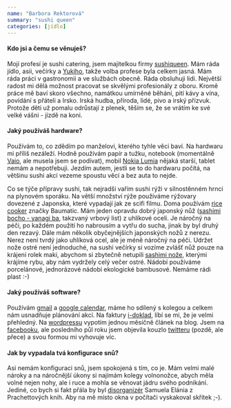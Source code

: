 ```yaml
---
name: "Barbora Rektorová"
summary: "sushi queen"
categories: [jídlo]
---
```

#### Kdo jsi a čemu se věnuješ?
Mojí profesí je sushi catering, jsem majitelkou firmy [sushiqueen](http://www.sushiqueen.cz/). Mám ráda jídlo, asii, večírky a [Yukiho](http://www.sushiqueen.cz/o-nas/), takže volba profese byla celkem jasná. Mám ráda práci v gastronomii a ve službách obecně. Ráda obsluhuji lidi. Největší radost mi dělá možnost pracovat se skvělými profesionály z oboru. Kromě práce mě baví skoro všechno, namátkou umírněné běhání, pití kávy a vína, povídání s přáteli a Irsko. Irská hudba, příroda, lidé, pivo a irský přízvuk. Protože děti už pomalu odrůstají z plenek, těším se, že se vrátím ke své velké vášni - jízdě na koni.

#### Jaký používáš hardware?
Používám to, co zdědím po manželovi, kterého tyhle věci baví. Na hardwaru mi příliš nezáleží. Hodně používám papír a tužku, notebook (momentálně [Vaio](http://www.sony.cz/electronics/pocitace-vaio/t/pocitace-vaio), ale musela jsem se podívat), mobil [Nokia Lumia](http://www.nokia.com/cz-cs/telefony/lumia/) nějaká starší, tablet nemám a nepotřebuji. Jezdím autem, jestli se to do hardwaru počítá, na většinu sushi akcí vezeme spoustu věcí a bez auta to nejde.


Co se týče přípravy sushi, tak nejradši vařím sushi rýži v silnostěnném hrnci na plynovém sporáku. Na větší množství rýže používáme rýžovary dovezené z Japonska, které vypadají jak ze scifi filmu. Doma používám [rice cooker](http://en.wikipedia.org/wiki/Rice_cooker) značky Baumatic. Mám jeden opravdu dobrý japonský nůž ([sashimi bocho - yanagi ba](http://en.wikipedia.org/wiki/Yanagi_ba), takzvaný vrbový list) z uhlíkové oceli. Je náročný na péči, po každém použití ho nabrousím a vytřu do sucha, jinak by byl druhý den rezavý. Dále mám několik obyčejnějších japonských nožů z nerezu. Nerez není tvrdý jako uhlíková ocel, ale je méně náročný na péči. Udržet nože ostré není jednoduché, na sushi večírky si vozíme zvlášť nůž pouze na krájení rolek maki, abychom si zbytečně netupili [sashimi nože](http://en.wikipedia.org/wiki/Sashimi_b%C5%8Dch%C5%8D), kterými krájíme rybu, aby nám vydržely celý večer ostré.
Nádobí používáme porcelánové, jednorázové nádobí ekologické bambusové. Nemáme rádi plast :-)

#### Jaký používáš software?
Používám [gmail](https://mail.google.com/) a [google calendar](https://www.google.com/calendar/), máme ho sdílený s kolegou a celkem nám usnadňuje plánování akcí. Na faktury [i-doklad](https://www.idoklad.cz/), líbí se mi, že je velmi přehledný. Na [wordpressu](https://wordpress.org/) vypotím jednou měsíčně článek na blog. 
Jsem na [facebooku](https://www.facebook.com/sushiqueencz?fref=ts), ale posledního půl roku jsem objevila kouzlo [twitteru](https://twitter.com/sushiqueencz) (pozdě, ale přece) a svou formou mi vyhovuje víc.

#### Jak by vypadala tvá konfigurace snů?
Asi nemám konfiguraci snů, jsem spokojená s tím, co je. Mám velmi malé nároky a na náročnější úkony si najímám kolegy volnonožce, abych měla volné nejen nohy, ale i ruce a mohla se věnovat jádru svého podnikání.
Jediné, co bych si fakt přála by byl [disorganizér](http://wiki.lspace.org/mediawiki/index.php/Dis-organiser) Samuela Elánia z Prachettových knih. Aby na mě místo okna v počítači vyskakoval skřítek ;-).


